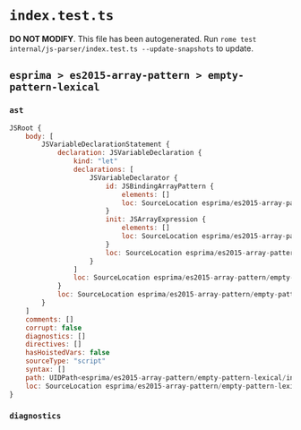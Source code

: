 # `index.test.ts`

**DO NOT MODIFY**. This file has been autogenerated. Run `rome test internal/js-parser/index.test.ts --update-snapshots` to update.

## `esprima > es2015-array-pattern > empty-pattern-lexical`

### `ast`

```javascript
JSRoot {
	body: [
		JSVariableDeclarationStatement {
			declaration: JSVariableDeclaration {
				kind: "let"
				declarations: [
					JSVariableDeclarator {
						id: JSBindingArrayPattern {
							elements: []
							loc: SourceLocation esprima/es2015-array-pattern/empty-pattern-lexical/input.js 1:4-1:6
						}
						init: JSArrayExpression {
							elements: []
							loc: SourceLocation esprima/es2015-array-pattern/empty-pattern-lexical/input.js 1:9-1:11
						}
						loc: SourceLocation esprima/es2015-array-pattern/empty-pattern-lexical/input.js 1:4-1:11
					}
				]
				loc: SourceLocation esprima/es2015-array-pattern/empty-pattern-lexical/input.js 1:0-1:12
			}
			loc: SourceLocation esprima/es2015-array-pattern/empty-pattern-lexical/input.js 1:0-1:12
		}
	]
	comments: []
	corrupt: false
	diagnostics: []
	directives: []
	hasHoistedVars: false
	sourceType: "script"
	syntax: []
	path: UIDPath<esprima/es2015-array-pattern/empty-pattern-lexical/input.js>
	loc: SourceLocation esprima/es2015-array-pattern/empty-pattern-lexical/input.js 1:0-2:0
}
```

### `diagnostics`

```

```
